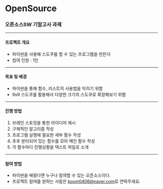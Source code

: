 # OpenSource
### 오픈소스SW 기말고사 과제
* * *
#### 프로젝트 개요
- 파이썬을 사용해 스도쿠를 할 수 있는 프로그램을 만든다
- 참여 인원 : 1인
* * *
#### 목표 및 배경
- 파이썬을 통해 함수, 리스트의 사용법을 익히기 위함
- 9x9 스도쿠를 활용해서 다양한 크기의 스도쿠로 확장해보기 위함
* * *
#### 진행 방법
1. 브레인 스토밍을 통한 아이디어 제시
2. 구체적인 알고리즘 작성
3. 프로그램 실행에 필요한 세부 함수 작성
4. 추후 분리되어 있는 함수를 모아 메인 함수 작성
5. 각 함수마다 진행상황을 텍스트 파일로 소개
* * *
#### 참여 방법
- 파이썬을 배웠다면 누구나 참여할 수 있는 오픈소스이다.
- 프로젝트 참여를 원하는 사람은 <koom0406@naver.com>로 연락주세요. 